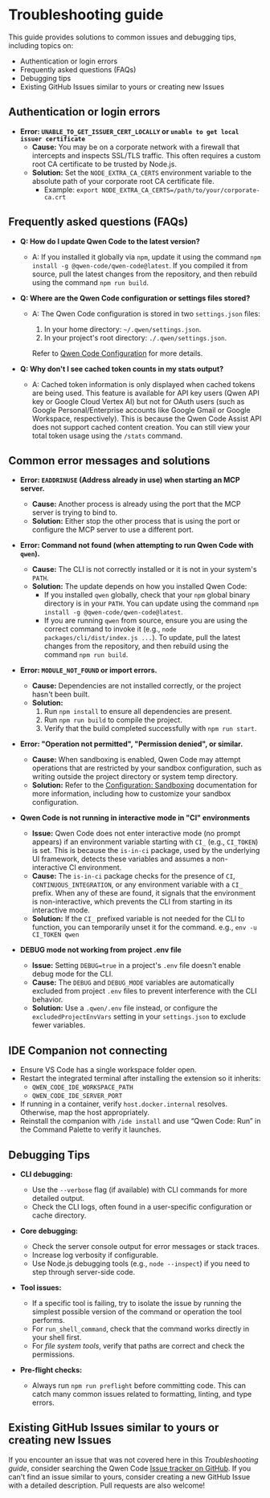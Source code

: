 # Troubleshooting guide

This guide provides solutions to common issues and debugging tips, including topics on:

- Authentication or login errors
- Frequently asked questions (FAQs)
- Debugging tips
- Existing GitHub Issues similar to yours or creating new Issues

## Authentication or login errors

- **Error: `UNABLE_TO_GET_ISSUER_CERT_LOCALLY` or `unable to get local issuer certificate`**
  - **Cause:** You may be on a corporate network with a firewall that intercepts and inspects SSL/TLS traffic. This often requires a custom root CA certificate to be trusted by Node.js.
  - **Solution:** Set the `NODE_EXTRA_CA_CERTS` environment variable to the absolute path of your corporate root CA certificate file.
    - Example: `export NODE_EXTRA_CA_CERTS=/path/to/your/corporate-ca.crt`

## Frequently asked questions (FAQs)

- **Q: How do I update Qwen Code to the latest version?**
  - A: If you installed it globally via `npm`, update it using the command `npm install -g @qwen-code/qwen-code@latest`. If you compiled it from source, pull the latest changes from the repository, and then rebuild using the command `npm run build`.

- **Q: Where are the Qwen Code configuration or settings files stored?**
  - A: The Qwen Code configuration is stored in two `settings.json` files:
    1. In your home directory: `~/.qwen/settings.json`.
    2. In your project's root directory: `./.qwen/settings.json`.

    Refer to [Qwen Code Configuration](./cli/configuration.md) for more details.

- **Q: Why don't I see cached token counts in my stats output?**
  - A: Cached token information is only displayed when cached tokens are being used. This feature is available for API key users (Qwen API key or Google Cloud Vertex AI) but not for OAuth users (such as Google Personal/Enterprise accounts like Google Gmail or Google Workspace, respectively). This is because the Qwen Code Assist API does not support cached content creation. You can still view your total token usage using the `/stats` command.

## Common error messages and solutions

- **Error: `EADDRINUSE` (Address already in use) when starting an MCP server.**
  - **Cause:** Another process is already using the port that the MCP server is trying to bind to.
  - **Solution:**
    Either stop the other process that is using the port or configure the MCP server to use a different port.

- **Error: Command not found (when attempting to run Qwen Code with `qwen`).**
  - **Cause:** The CLI is not correctly installed or it is not in your system's `PATH`.
  - **Solution:**
    The update depends on how you installed Qwen Code:
    - If you installed `qwen` globally, check that your `npm` global binary directory is in your `PATH`. You can update using the command `npm install -g @qwen-code/qwen-code@latest`.
    - If you are running `qwen` from source, ensure you are using the correct command to invoke it (e.g., `node packages/cli/dist/index.js ...`). To update, pull the latest changes from the repository, and then rebuild using the command `npm run build`.

- **Error: `MODULE_NOT_FOUND` or import errors.**
  - **Cause:** Dependencies are not installed correctly, or the project hasn't been built.
  - **Solution:**
    1.  Run `npm install` to ensure all dependencies are present.
    2.  Run `npm run build` to compile the project.
    3.  Verify that the build completed successfully with `npm run start`.

- **Error: "Operation not permitted", "Permission denied", or similar.**
  - **Cause:** When sandboxing is enabled, Qwen Code may attempt operations that are restricted by your sandbox configuration, such as writing outside the project directory or system temp directory.
  - **Solution:** Refer to the [Configuration: Sandboxing](./cli/configuration.md#sandboxing) documentation for more information, including how to customize your sandbox configuration.

- **Qwen Code is not running in interactive mode in "CI" environments**
  - **Issue:** Qwen Code does not enter interactive mode (no prompt appears) if an environment variable starting with `CI_` (e.g., `CI_TOKEN`) is set. This is because the `is-in-ci` package, used by the underlying UI framework, detects these variables and assumes a non-interactive CI environment.
  - **Cause:** The `is-in-ci` package checks for the presence of `CI`, `CONTINUOUS_INTEGRATION`, or any environment variable with a `CI_` prefix. When any of these are found, it signals that the environment is non-interactive, which prevents the CLI from starting in its interactive mode.
  - **Solution:** If the `CI_` prefixed variable is not needed for the CLI to function, you can temporarily unset it for the command. e.g., `env -u CI_TOKEN qwen`

- **DEBUG mode not working from project .env file**
  - **Issue:** Setting `DEBUG=true` in a project's `.env` file doesn't enable debug mode for the CLI.
  - **Cause:** The `DEBUG` and `DEBUG_MODE` variables are automatically excluded from project `.env` files to prevent interference with the CLI behavior.
  - **Solution:** Use a `.qwen/.env` file instead, or configure the `excludedProjectEnvVars` setting in your `settings.json` to exclude fewer variables.

## IDE Companion not connecting

- Ensure VS Code has a single workspace folder open.
- Restart the integrated terminal after installing the extension so it inherits:
  - `QWEN_CODE_IDE_WORKSPACE_PATH`
  - `QWEN_CODE_IDE_SERVER_PORT`
- If running in a container, verify `host.docker.internal` resolves. Otherwise, map the host appropriately.
- Reinstall the companion with `/ide install` and use “Qwen Code: Run” in the Command Palette to verify it launches.

## Debugging Tips

- **CLI debugging:**
  - Use the `--verbose` flag (if available) with CLI commands for more detailed output.
  - Check the CLI logs, often found in a user-specific configuration or cache directory.

- **Core debugging:**
  - Check the server console output for error messages or stack traces.
  - Increase log verbosity if configurable.
  - Use Node.js debugging tools (e.g., `node --inspect`) if you need to step through server-side code.

- **Tool issues:**
  - If a specific tool is failing, try to isolate the issue by running the simplest possible version of the command or operation the tool performs.
  - For `run_shell_command`, check that the command works directly in your shell first.
  - For _file system tools_, verify that paths are correct and check the permissions.

- **Pre-flight checks:**
  - Always run `npm run preflight` before committing code. This can catch many common issues related to formatting, linting, and type errors.

## Existing GitHub Issues similar to yours or creating new Issues

If you encounter an issue that was not covered here in this _Troubleshooting guide_, consider searching the Qwen Code [Issue tracker on GitHub](https://github.com/QwenLM/qwen-code/issues). If you can't find an issue similar to yours, consider creating a new GitHub Issue with a detailed description. Pull requests are also welcome!
